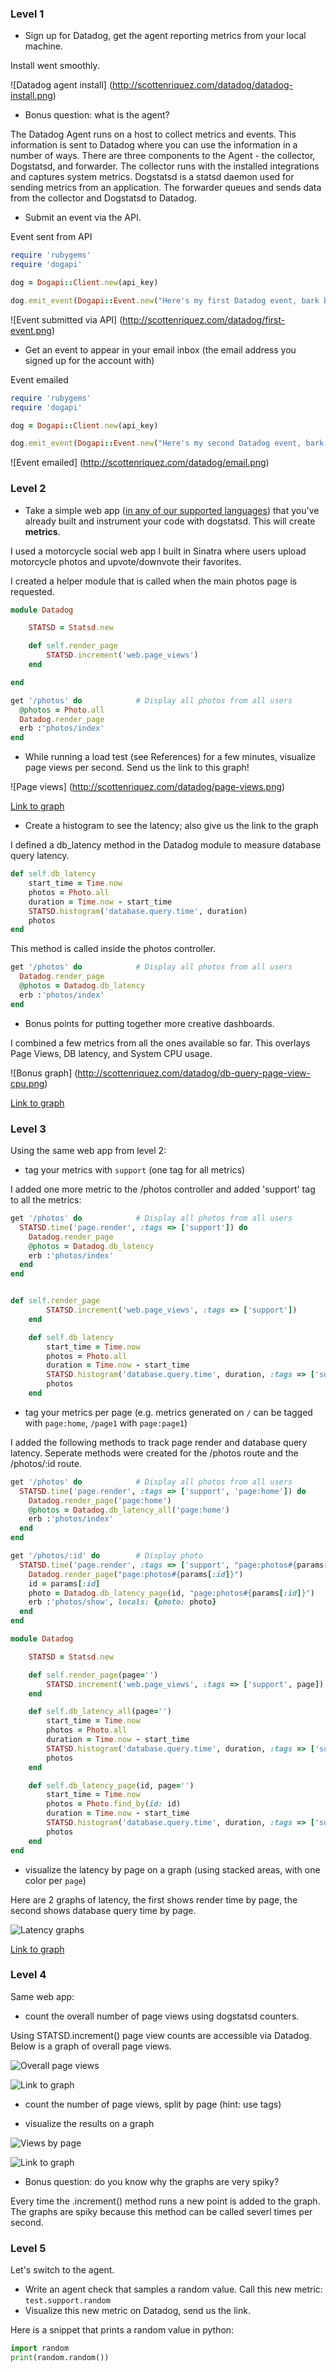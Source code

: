 ### Level 1

* Sign up for Datadog, get the agent reporting metrics from your local machine.

Install went smoothly.

![Datadog agent install] (http://scottenriquez.com/datadog/datadog-install.png)

* Bonus question: what is the agent?

The Datadog Agent runs on a host to collect metrics and events. This information is sent to Datadog where you can use the information in a number of ways. There are three components to the Agent - the collector, Dogstatsd, and forwarder. The collector runs with the installed integrations and captures system metrics. Dogstatsd is a statsd daemon used for sending metrics from an application. The forwarder queues and sends data from the collector and Dogstatsd to Datadog.

* Submit an event via the API.

Event sent from API

```ruby
require 'rubygems'
require 'dogapi'

dog = Dogapi::Client.new(api_key)

dog.emit_event(Dogapi::Event.new("Here's my first Datadog event, bark bark", :msg_title => 'Bark'))
```

![Event submitted via API] (http://scottenriquez.com/datadog/first-event.png)

* Get an event to appear in your email inbox (the email address you signed up for the account with)

Event emailed

```ruby
require 'rubygems'
require 'dogapi'

dog = Dogapi::Client.new(api_key)

dog.emit_event(Dogapi::Event.new("Here's my second Datadog event, bark bark @sjenriquez@gmail.com", :msg_title => 'Bark', :priority => 'high', :alert_type=> 'success'))
```

![Event emailed] (http://scottenriquez.com/datadog/email.png)


### Level 2

* Take a simple web app ([in any of our supported languages](http://docs.datadoghq.com/libraries/)) that you've already built and instrument your code with dogstatsd. This will create **metrics**.

I used a motorcycle social web app I built in Sinatra where users upload motorcycle photos and upvote/downvote their favorites.

I created a helper module that is called when the main photos page is requested.

```ruby
module Datadog

	STATSD = Statsd.new

	def self.render_page
		STATSD.increment('web.page_views')
	end

end
```

```ruby
get '/photos' do            # Display all photos from all users
  @photos = Photo.all
  Datadog.render_page
  erb :'photos/index'
end
```

* While running a load test (see References) for a few minutes, visualize page views per second. Send us the link to this graph!

![Page views] (http://scottenriquez.com/datadog/page-views.png)

[Link to graph](https://app.datadoghq.com/dash/integration/custom%3Aweb?from_ts=1427240500666&to_ts=1427242634000&tile_size=m&tpl_var_scope=*)

* Create a histogram to see the latency; also give us the link to the graph

I defined a db_latency method in the Datadog module to measure database query latency.

```ruby
def self.db_latency
	start_time = Time.now
	photos = Photo.all
	duration = Time.now - start_time
	STATSD.histogram('database.query.time', duration)
	photos
end
```

This method is called inside the photos controller.
```ruby
get '/photos' do            # Display all photos from all users
  Datadog.render_page
  @photos = Datadog.db_latency
  erb :'photos/index'
end
```

* Bonus points for putting together more creative dashboards.

I combined a few metrics from all the ones available so far. This overlays Page Views, DB latency, and System CPU usage.

![Bonus graph] (http://scottenriquez.com/datadog/db-query-page-view-cpu.png)

[Link to graph](https://app.datadoghq.com/dash/44175/custom-metrics---database-cloned?from_ts=1427240838571&to_ts=1427242705238&tile_size=m&fullscreen=57437774)

### Level 3

Using the same web app from level 2:
* tag your metrics with `support` (one tag for all metrics)

I added one more metric to the /photos controller and added 'support' tag to all the metrics:

```ruby
get '/photos' do            # Display all photos from all users
  STATSD.time('page.render', :tags => ['support']) do
    Datadog.render_page
    @photos = Datadog.db_latency
    erb :'photos/index'
  end
end


def self.render_page
		STATSD.increment('web.page_views', :tags => ['support'])
	end

	def self.db_latency
		start_time = Time.now
		photos = Photo.all
		duration = Time.now - start_time
		STATSD.histogram('database.query.time', duration, :tags => ['support'])
		photos
	end
```

* tag your metrics per page (e.g. metrics generated on `/` can be tagged with `page:home`, `/page1` with  `page:page1`)

I added the following methods to track page render and database query latency. Seperate methods were created for the /photos route and the /photos/:id route.

```ruby
get '/photos' do            # Display all photos from all users
  STATSD.time('page.render', :tags => ['support', 'page:home']) do
    Datadog.render_page('page:home')
    @photos = Datadog.db_latency_all('page:home')
    erb :'photos/index'
  end
end

get '/photos/:id' do        # Display photo
  STATSD.time('page.render', :tags => ['support', "page:photos#{params[:id]}"]) do
    Datadog.render_page("page:photos#{params[:id]}")
    id = params[:id]
    photo = Datadog.db_latency_page(id, "page:photos#{params[:id]}")
    erb :'photos/show', locals: {photo: photo}
  end
end

module Datadog

	STATSD = Statsd.new

	def self.render_page(page='')
		STATSD.increment('web.page_views', :tags => ['support', page])
	end

	def self.db_latency_all(page='')
		start_time = Time.now
		photos = Photo.all
		duration = Time.now - start_time
		STATSD.histogram('database.query.time', duration, :tags => ['support', page])
		photos
	end

	def self.db_latency_page(id, page='')
		start_time = Time.now
		photos = Photo.find_by(id: id)
		duration = Time.now - start_time
		STATSD.histogram('database.query.time', duration, :tags => ['support', page])
		photos
	end
end
```

* visualize the latency by page on a graph (using stacked areas, with one color per `page`)

Here are 2 graphs of latency, the first shows render time by page, the second shows database query time by page.

![Latency graphs](http://scottenriquez.com/datadog/page-render-database-latency.png)

[Link to graph](https://app.datadoghq.com/dash/44154/page-views?from_ts=1427302013338&to_ts=1427302729535&tile_size=m)

### Level 4

Same web app:
* count the overall number of page views using dogstatsd counters.

Using STATSD.increment() page view counts are accessible via Datadog. Below is a graph of overall page views.

![Overall page views](http://scottenriquez.com/datadog/overall-page-views.png)

![Link to graph](https://app.datadoghq.com/dash/44249/custom-metrics---web-cloned?from_ts=1427299355158&to_ts=1427299674049&tile_size=m)

* count the number of page views, split by page (hint: use tags)

* visualize the results on a graph

![Views by page](http://scottenriquez.com/datadog/views-by-page.png)

![Link to graph](https://app.datadoghq.com/dash/44249/custom-metrics---web-cloned?from_ts=1427299337823&to_ts=1427299637823&tile_size=m)

* Bonus question: do you know why the graphs are very spiky?

Every time the .increment() method runs a new point is added to the graph. The graphs are spiky because this method can be called severl times per second.
 
### Level 5

Let's switch to the agent.

* Write an agent check that samples a random value. Call this new metric: `test.support.random`
* Visualize this new metric on Datadog, send us the link.

Here is a snippet that prints a random value in python:

```python
import random
print(random.random())
```